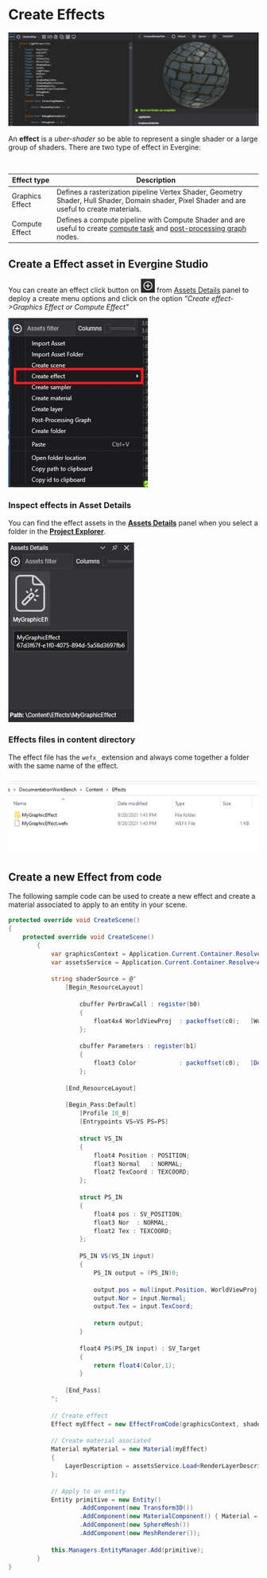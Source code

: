 # Create Effects

![Effect header](images/effects.jpg)

An **effect** is a _uber-shader_ so be able to represent a single shader or a large group of shaders. There are two type of effect in Evergine:

<br> 

| Effect type | Description |
|------------ | ----------- |
| Graphics Effect | Defines a rasterization pipeline Vertex Shader, Geometry Shader, Hull Shader, Domain shader, Pixel Shader and are useful to create materials. |
| Compute Effect | Defines a compute pipeline with Compute Shader and are useful to create [compute task]() and [post-processing graph](../postprocessing/index.md) nodes.|

## Create a Effect asset in Evergine Studio
You can create an effect click button on ![Plus Icon](../images/plusIcon.jpg) from [Assets Details](../../evergine_studio/interface.md) panel to deploy a create menu options and click on the option _"Create effect->Graphics Effect or Compute Effect"_

![Create new effect menu option](images/AssetsDetailsMenu.jpg)

### Inspect effects in Asset Details
You can find the effect assets in the [**Assets Details**](../../evergine_studio/interface.md) panel when you select a folder in the [**Project Explorer**](../../evergine_studio/interface.md).

![Effect asset](images/effectAsset.jpg)

### Effects files in content directory
The effect file has the `wefx_` extension and always come together a folder with the same name of the effect.

![Effect file](images/effectFile.jpg)

## Create a new Effect from code
The following sample code can be used to create a new effect and create a material associated to apply to an entity in your scene.

```c#
protected override void CreateScene()
{
    protected override void CreateScene()
        {
            var graphicsContext = Application.Current.Container.Resolve<GraphicsContext>();
            var assetsService = Application.Current.Container.Resolve<AssetsService>();

            string shaderSource = @"
				[Begin_ResourceLayout]

					cbuffer PerDrawCall : register(b0)
					{
						float4x4 WorldViewProj	: packoffset(c0);	[WorldViewProjection]
					};

					cbuffer Parameters : register(b1)
					{
						float3 Color			: packoffset(c0);   [Default(1.0, 0.0, 0.0)]
					};

				[End_ResourceLayout]

				[Begin_Pass:Default]
					[Profile 10_0]
					[Entrypoints VS=VS PS=PS]

					struct VS_IN
					{
						float4 Position : POSITION;
						float3 Normal	: NORMAL;
						float2 TexCoord : TEXCOORD;
					};

					struct PS_IN
					{
						float4 pos : SV_POSITION;
						float3 Nor	: NORMAL;
						float2 Tex : TEXCOORD;
					};

					PS_IN VS(VS_IN input)
					{
						PS_IN output = (PS_IN)0;

						output.pos = mul(input.Position, WorldViewProj);
						output.Nor = input.Normal;
						output.Tex = input.TexCoord;

						return output;
					}

					float4 PS(PS_IN input) : SV_Target
					{
						return float4(Color,1);
					}

				[End_Pass]
            ";

            // Create effect
            Effect myEffect = new EffectFromCode(graphicsContext, shaderSource);

            // Create material asociated			
            Material myMaterial = new Material(myEffect)
			{
				LayerDescription = assetsService.Load<RenderLayerDescription>(EvergineContent.RenderLayers.Opaque),
			};

            // Apply to an entity
            Entity primitive = new Entity()
                    .AddComponent(new Transform3D())
                    .AddComponent(new MaterialComponent() { Material = myMaterial })
                    .AddComponent(new SphereMesh())
                    .AddComponent(new MeshRenderer());

            this.Managers.EntityManager.Add(primitive);
        }
}